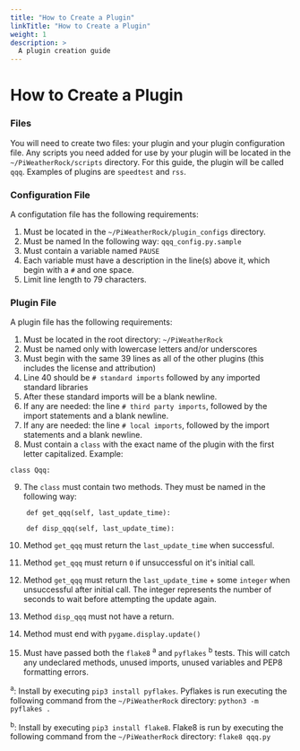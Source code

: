 ```yaml
---
title: "How to Create a Plugin"
linkTitle: "How to Create a Plugin"
weight: 1
description: >
  A plugin creation guide
---
```


# How to Create a Plugin

### Files
You will need to create two files: your plugin and your plugin configuration file. Any scripts you need added for use by your plugin will be located in the `~/PiWeatherRock/scripts` directory. For this guide, the plugin will be called `qqq`. Examples of plugins are `speedtest` and `rss`.


### Configuration File
A configutation file has the following requirements:
1. Must be located in the `~/PiWeatherRock/plugin_configs` directory.
2. Must be named ln the following way: `qqq_config.py.sample`
3. Must contain a variable named `PAUSE`
4. Each variable must have a description in the line(s) above it, which begin with a `#` and one space.
5. Limit line length to 79 characters.

### Plugin File
A plugin file has the following requirements:
1. Must be located in the root directory: `~/PiWeatherRock`
2. Must be named only with lowercase letters and/or underscores
3. Must begin with the same 39 lines as all of the other plugins (this includes the license and attribution)
4. Line 40 should be `# standard imports` followed by any imported standard libraries
5. After these standard imports will be a blank newline.
6. If any are needed: the line `# third party imports`, followed by the import statements and a blank newline.
7. If any are needed: the line `# local imports`, followed by the import statements and a blank newline.
8. Must contain a `class` with the exact name of the plugin with the first letter capitalized. Example:

`class Qqq:`

9. The `class` must contain two methods. They must be named in the following way:

`    def get_qqq(self, last_update_time):`

`    def disp_qqq(self, last_update_time):`

10. Method `get_qqq` must return the `last_update_time` when successful.
11. Method `get_qqq` must return `0` if unsuccessful on it's initial call.
12. Method `get_qqq` must return the `last_update_time` + some `integer` when unsuccessful after initial call. The integer represents the number of seconds to wait before attempting the update again.
13. Method `disp_qqq` must not have a return.
14. Method must end with `pygame.display.update()`

15. Must have passed both the `flake8` <sup>a</sup> and `pyflakes` <sup>b</sup> tests. This will catch any undeclared methods, unused imports, unused variables and PEP8 formatting errors.


<sup>a</sup>: Install by executing `pip3 install pyflakes`. Pyflakes is run executing the following command from the `~/PiWeatherRock` directory: `python3 -m pyflakes .`

<sup>b</sup>: Install by executing `pip3 install flake8`. Flake8 is run by executing the following command from the `~/PiWeatherRock` directory: `flake8 qqq.py`
